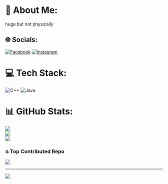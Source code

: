 # 💫 About Me:
huge but not physically


## 🌐 Socials:
[![Facebook](https://img.shields.io/badge/Facebook-%231877F2.svg?logo=Facebook&logoColor=white)](https://www.facebook.com/profile.php?id=100052056430966) [![Instagram](https://img.shields.io/badge/Instagram-%23E4405F.svg?logo=Instagram&logoColor=white)](https://instagram.com/noor_10e3) 

# 💻 Tech Stack:
![C++](https://img.shields.io/badge/c++-%2300599C.svg?style=for-the-badge&logo=c%2B%2B&logoColor=white) ![Java](https://img.shields.io/badge/java-%23ED8B00.svg?style=for-the-badge&logo=openjdk&logoColor=white)
# 📊 GitHub Stats:
![](https://github-readme-stats.vercel.app/api?username=Metamorphoosis&theme=dark&hide_border=false&include_all_commits=false&count_private=false)<br/>
![](https://github-readme-streak-stats.herokuapp.com/?user=Metamorphoosis&theme=dark&hide_border=false)<br/>
![](https://github-readme-stats.vercel.app/api/top-langs/?username=Metamorphoosis&theme=dark&hide_border=false&include_all_commits=false&count_private=false&layout=compact)

### 🔝 Top Contributed Repo
![](https://github-contributor-stats.vercel.app/api?username=Metamorphoosis&limit=5&theme=dark&combine_all_yearly_contributions=true)

---
[![](https://visitcount.itsvg.in/api?id=Metamorphoosis&icon=1&color=0)](https://visitcount.itsvg.in)

<!-- Proudly created with GPRM ( https://gprm.itsvg.in ) -->
